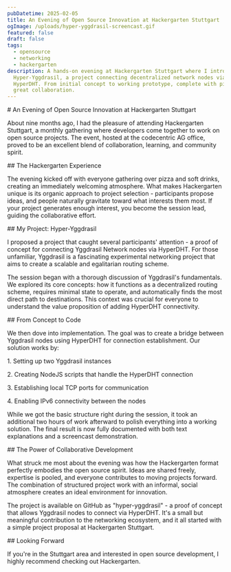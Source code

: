 ```yaml
---
pubDatetime: 2025-02-05
title: An Evening of Open Source Innovation at Hackergarten Stuttgart
ogImage: /uploads/hyper-yggdrasil-screencast.gif
featured: false
draft: false
tags:
  - opensource
  - networking
  - hackergarten
description: A hands-on evening at Hackergarten Stuttgart where I introduced
  Hyper-Yggdrasil, a project connecting decentralized network nodes via
  HyperDHT. From initial concept to working prototype, complete with pizza and
  great collaboration.
---
```

\# An Evening of Open Source Innovation at Hackergarten Stuttgart

About nine months ago, I had the pleasure of attending Hackergarten Stuttgart, a monthly gathering where developers come together to work on open source projects. The event, hosted at the codecentric AG office, proved to be an excellent blend of collaboration, learning, and community spirit.

\## The Hackergarten Experience

The evening kicked off with everyone gathering over pizza and soft drinks, creating an immediately welcoming atmosphere. What makes Hackergarten unique is its organic approach to project selection - participants propose ideas, and people naturally gravitate toward what interests them most. If your project generates enough interest, you become the session lead, guiding the collaborative effort.

\## My Project: Hyper-Yggdrasil

I proposed a project that caught several participants' attention - a proof of concept for connecting Yggdrasil Network nodes via HyperDHT. For those unfamiliar, Yggdrasil is a fascinating experimental networking project that aims to create a scalable and egalitarian routing scheme.

The session began with a thorough discussion of Yggdrasil's fundamentals. We explored its core concepts: how it functions as a decentralized routing scheme, requires minimal state to operate, and automatically finds the most direct path to destinations. This context was crucial for everyone to understand the value proposition of adding HyperDHT connectivity.

\## From Concept to Code

We then dove into implementation. The goal was to create a bridge between Yggdrasil nodes using HyperDHT for connection establishment. Our solution works by:

1\. Setting up two Yggdrasil instances

2\. Creating NodeJS scripts that handle the HyperDHT connection

3\. Establishing local TCP ports for communication

4\. Enabling IPv6 connectivity between the nodes

While we got the basic structure right during the session, it took an additional two hours of work afterward to polish everything into a working solution. The final result is now fully documented with both text explanations and a screencast demonstration.

\## The Power of Collaborative Development

What struck me most about the evening was how the Hackergarten format perfectly embodies the open source spirit. Ideas are shared freely, expertise is pooled, and everyone contributes to moving projects forward. The combination of structured project work with an informal, social atmosphere creates an ideal environment for innovation.

The project is available on GitHub as "hyper-yggdrasil" - a proof of concept that allows Yggdrasil nodes to connect via HyperDHT. It's a small but meaningful contribution to the networking ecosystem, and it all started with a simple project proposal at Hackergarten Stuttgart.

\## Looking Forward

If you're in the Stuttgart area and interested in open source development, I highly recommend checking out Hackergarten.
